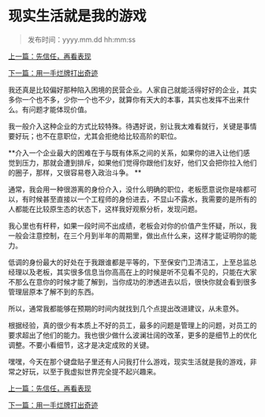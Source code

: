 # 现实生活就是我的游戏 
>
>发布时间：yyyy.mm.dd hh:mm:ss

[上一篇：先信任，再看表现](/work/article1)

[下一篇：用一手烂牌打出奇迹](/work/article3)

我还真是比较偏好那种陷入困境的民营企业。人家自己就能活得好好的企业，其实多你一个也不多，少你一个也不少，就算你有天大的本事，其实也发挥不出来什么。有问题才能体现价值。 

我一般介入这种企业的方式比较特殊。待遇好说，别让我太难看就行，关键是事情要好玩；也不在意职位，尤其会拒绝给比较高阶的职位。 

**介入一个企业最大的困难在于与既有体系之间的关系，如果你的进入让他们感觉到压力，那就会遭到排斥，如果他们觉得你跟他们友好，他们又会把你拉入他们的圈子，那样，又很容易卷入政治斗争。 **

通常，我会用一种很游离的身份介入，没什么明确的职位，老板愿意说你是啥都可以，有时候甚至直接以一个工程师的身份进去，不显山不露水，我需要的是所有的人都能在比较原生态的状态下，这样我好观察分析，发现问题。 

我心里也有杆秤，如果一段时间不出成绩，老板会对你的价值产生怀疑，所以，我一般会注意控制，在三个月到半年的周期里，做出点什么来，这样才能证明你的能力。 

低调的身份最大的好处在于我跟谁都是平等的，下至保安门卫清洁工，上至总监总经理以及老板，其实很多信息当你高高在上的时候是听不见看不见的，只能在大家不那么在意你的时候才能了解到，当你成功的渗透进去以后，很快你就会看到很多管理层原本了解不到的东西。 

所以，通常我都能够在预期的时间内就找到几个点提出改进建议，从未意外。 

根据经验，真的很少有本质上不好的员工，最多的问题是管理上的问题，对员工的要求超出了他们的能力。我也很少做什么波澜壮阔的改革，更多的是细节上的优化调整。不要小看细节，这才是决定成败的关键。 

嘿嘿，今天在那个键盘贴子里还有人问我打什么游戏，现实生活就是我的游戏，非常之好玩，以至于我虚拟世界完全提不起兴趣来。

[上一篇：先信任，再看表现](/work/article1)

[下一篇：用一手烂牌打出奇迹](/work/article3)














​     











